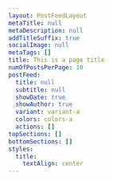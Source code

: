 ```yaml
---
layout: PostFeedLayout
metaTitle: null
metaDescription: null
addTitleSuffix: true
socialImage: null
metaTags: []
title: This is a page title
numOfPostsPerPage: 10
postFeed:
  title: null
  subtitle: null
  showDate: true
  showAuthor: true
  variant: variant-a
  colors: colors-a
  actions: []
topSections: []
bottomSections: []
styles:
  title:
    textAlign: center
---
```

